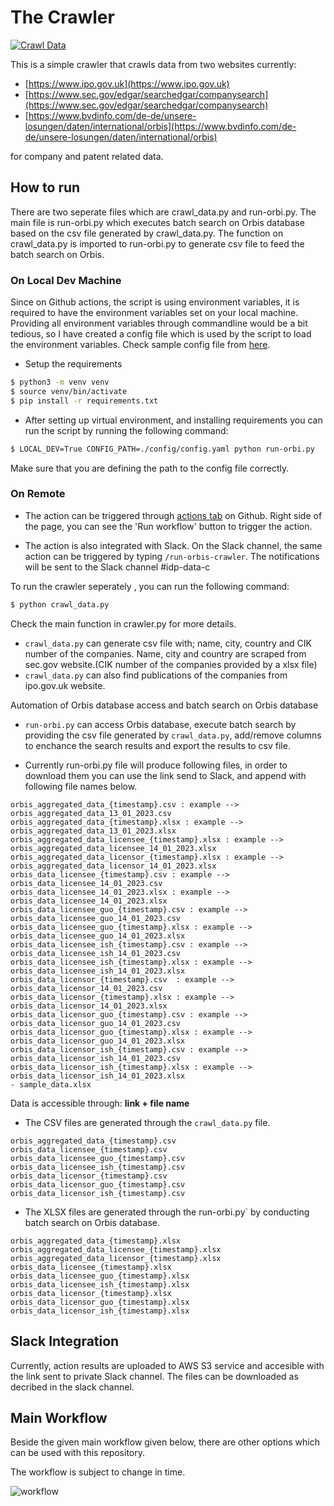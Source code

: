 
# The Crawler 

[![Crawl Data](https://github.com/mrtrkmn/IDP-Works/actions/workflows/execute.yaml/badge.svg)](https://github.com/mrtrkmn/IDP-Works/actions/workflows/execute.yaml)

This is a simple crawler that crawls data from two websites currently:

- [https://www.ipo.gov.uk](https://www.ipo.gov.uk)
- [https://www.sec.gov/edgar/searchedgar/companysearch](https://www.sec.gov/edgar/searchedgar/companysearch)
- [https://www.bvdinfo.com/de-de/unsere-losungen/daten/international/orbis](https://www.bvdinfo.com/de-de/unsere-losungen/daten/international/orbis)

for company and patent related data.


## How to run 

There are two seperate files which are crawl_data.py and run-orbi.py. The main file is run-orbi.py which executes batch search on Orbis database based on
the csv file generated by crawl_data.py. The function on crawl_data.py is imported to run-orbi.py to generate csv file to feed the batch search on Orbis. 

### On Local Dev Machine

Since on Github actions, the script is using environment variables, it is required to have the environment variables set on your local machine.
Providing all environment variables through commandline would be a bit tedious, so I have created a config file which is used by the script to load the environment variables. Check sample config file from [here](./config/config-sample.yaml).

- Setup the requirements 

```bash 
$ python3 -m venv venv
$ source venv/bin/activate
$ pip install -r requirements.txt
```
- After setting up virtual environment, and installing requirements you can run the script by running the following command:

```bash
$ LOCAL_DEV=True CONFIG_PATH=./config/config.yaml python run-orbi.py
```

Make sure that you are defining the path to the config file correctly.


### On Remote

- The action can be triggered through [actions tab](https://github.com/mrtrkmn/IDP-Works/actions/workflows/execute.yaml) on Github. Right side of the page, you can see the 'Run workflow' button to trigger the action.


- The action is also integrated with Slack. On the Slack channel, the same action can be triggered by typing `/run-orbis-crawler`. The notifications will be sent to the Slack channel #idp-data-c


To run the crawler seperately , you can run the following command:

```bash
$ python crawl_data.py
```
Check the main function in crawler.py for more details.


- `crawl_data.py` can generate csv file with; name, city, country and CIK number of the companies. Name, city and country are scraped from sec.gov website.(CIK number of the companies provided by a xlsx file)
- `crawl_data.py` can also find publications of the companies from ipo.gov.uk website. 


Automation of Orbis database access and batch search on Orbis database

- `run-orbi.py` can access Orbis database, execute batch search by providing the csv file generated by `crawl_data.py`, add/remove columns to enchance the search results and export the results to csv file.

- Currently run-orbi.py file will produce following files, in order to download them you can use the link send to Slack, and append with following file names below.


```raw
orbis_aggregated_data_{timestamp}.csv : example --> orbis_aggregated_data_13_01_2023.csv
orbis_aggregated_data_{timestamp}.xlsx : example --> orbis_aggregated_data_13_01_2023.xlsx
orbis_aggregated_data_licensee_{timestamp}.xlsx : example --> orbis_aggregated_data_licensee_14_01_2023.xlsx
orbis_aggregated_data_licensor_{timestamp}.xlsx : example --> orbis_aggregated_data_licensor_14_01_2023.xlsx
orbis_data_licensee_{timestamp}.csv : example --> orbis_data_licensee_14_01_2023.csv
orbis_data_licensee_14_01_2023.xlsx : example --> orbis_data_licensee_14_01_2023.xlsx
orbis_data_licensee_guo_{timestamp}.csv : example --> orbis_data_licensee_guo_14_01_2023.csv
orbis_data_licensee_guo_{timestamp}.xlsx : example --> orbis_data_licensee_guo_14_01_2023.xlsx
orbis_data_licensee_ish_{timestamp}.csv : example --> orbis_data_licensee_ish_14_01_2023.csv
orbis_data_licensee_ish_{timestamp}.xlsx : example --> orbis_data_licensee_ish_14_01_2023.xlsx
orbis_data_licensor_{timestamp}.csv  : example --> orbis_data_licensor_14_01_2023.csv
orbis_data_licensor_{timestamp}.xlsx : example --> orbis_data_licensor_14_01_2023.xlsx
orbis_data_licensor_guo_{timestamp}.csv : example --> orbis_data_licensor_guo_14_01_2023.csv
orbis_data_licensor_guo_{timestamp}.xlsx : example --> orbis_data_licensor_guo_14_01_2023.xlsx
orbis_data_licensor_ish_{timestamp}.csv : example --> orbis_data_licensor_ish_14_01_2023.csv
orbis_data_licensor_ish_{timestamp}.xlsx : example --> orbis_data_licensor_ish_14_01_2023.xlsx
- sample_data.xlsx
```
Data is accessible through: **link + file name** 

- The CSV files are generated through the `crawl_data.py` file.



```raw
orbis_aggregated_data_{timestamp}.csv 
orbis_data_licensee_{timestamp}.csv
orbis_data_licensee_guo_{timestamp}.csv
orbis_data_licensee_ish_{timestamp}.csv
orbis_data_licensor_{timestamp}.csv
orbis_data_licensor_guo_{timestamp}.csv
orbis_data_licensor_ish_{timestamp}.csv
```


- The XLSX files are generated through the run-orbi.py` by conducting batch search on Orbis database. 


```raw
orbis_aggregated_data_{timestamp}.xlsx
orbis_aggregated_data_licensee_{timestamp}.xlsx
orbis_aggregated_data_licensor_{timestamp}.xlsx
orbis_data_licensee_{timestamp}.xlsx
orbis_data_licensee_guo_{timestamp}.xlsx
orbis_data_licensee_ish_{timestamp}.xlsx
orbis_data_licensor_{timestamp}.xlsx
orbis_data_licensor_guo_{timestamp}.xlsx
orbis_data_licensor_ish_{timestamp}.xlsx

```


## Slack Integration 

Currently, action results are uploaded to AWS S3 service and accesible with the link sent to private Slack channel. 
The files can be downloaded as decribed in the slack channel. 



## Main Workflow 

Beside the given main workflow given below, there are other options which can be used with this repository. 

The workflow is subject to change in time. 

![workflow](https://user-images.githubusercontent.com/13614433/213180207-3855244f-29f9-42c5-ab7f-9655f0c78479.png)









